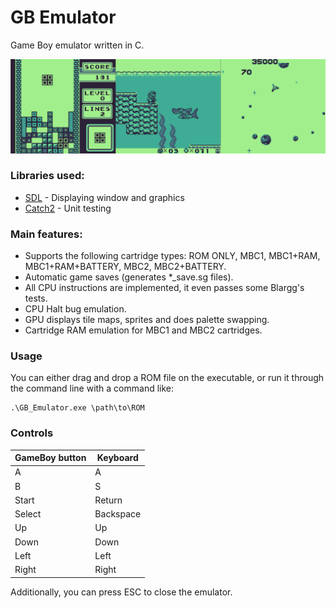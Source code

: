 # GB Emulator
Game Boy emulator written in C.

![screenshots](./README_images/gb_emu_screenshots.png)

### Libraries used:
- [SDL](https://www.libsdl.org/) - Displaying window and graphics
- [Catch2](https://github.com/catchorg/Catch2) - Unit testing

### Main features:
- Supports the following cartridge types: ROM ONLY, MBC1, MBC1+RAM, MBC1+RAM+BATTERY, MBC2, MBC2+BATTERY.
- Automatic game saves (generates *_save.sg files).
- All CPU instructions are implemented, it even passes some Blargg's tests.
- CPU Halt bug emulation.
- GPU displays tile maps, sprites and does palette swapping.
- Cartridge RAM emulation for MBC1 and MBC2 cartridges.

### Usage
You can either drag and drop a ROM file on the executable, or run it through the command line with a command like:
```
.\GB_Emulator.exe \path\to\ROM
```

### Controls
| GameBoy button  | Keyboard   |
| --------------- | ---------- |
| A               | A          |
| B               | S          |
| Start           | Return     |
| Select          | Backspace  |
| Up              | Up         |
| Down            | Down       |
| Left            | Left       |
| Right           | Right      |

Additionally, you can press ESC to close the emulator.
